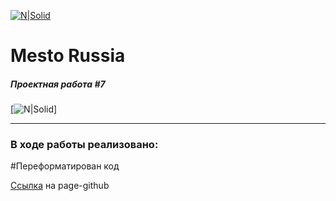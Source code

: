 [![N|Solid](https://avatars.mds.yandex.net/get-lpc/1520633/735c38f1-434d-4190-a65d-76bfd16bd2c0/width_360_q70)](https://praktikum.yandex.ru)

# Mesto Russia
##### Проектная работа #7
[![N|Solid](https://i.ibb.co/C2FdP99/2023-07-24-133419.png)]
_____
### В ходе работы реализовано:

#Переформатирован код

[Ссылка](https://operatorpro.github.io/mesto) на page-github
